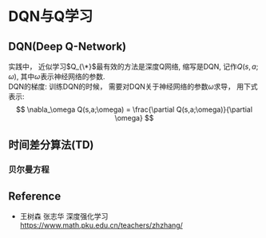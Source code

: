 # DQN与Q学习

## DQN(Deep Q-Network)
实践中， 近似学习$Q_{\*}$最有效的方法是深度Q网络, 缩写是DQN, 记作$Q(s,a;\omega)$, 其中$\omega$表示神经网络的参数.  
DQN的梯度: 训练DQN的时候， 需要对DQN关于神经网络的参数$\omega$求导， 用下式表示:  
$$
\nabla_\omega Q(s,a;\omega) = \frac{\partial Q(s,a;\omega)}{\partial \omega}
$$

## 时间差分算法(TD)

### 贝尔曼方程


## Reference
* 王树森 张志华 深度强化学习 https://www.math.pku.edu.cn/teachers/zhzhang/

